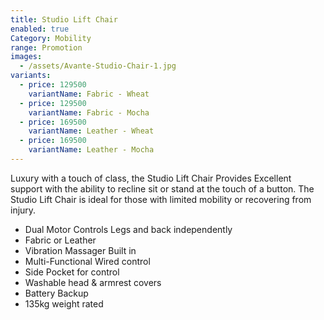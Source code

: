```yaml
---
title: Studio Lift Chair
enabled: true
Category: Mobility
range: Promotion
images:
  - /assets/Avante-Studio-Chair-1.jpg
variants:
  - price: 129500
    variantName: Fabric - Wheat
  - price: 129500
    variantName: Fabric - Mocha
  - price: 169500
    variantName: Leather - Wheat
  - price: 169500
    variantName: Leather - Mocha
---
```


Luxury with a touch of class, the Studio Lift Chair Provides Excellent support with the ability to recline sit or stand at the touch of a button. The Studio Lift Chair is ideal for those with limited mobility or recovering from injury.
* Dual Motor Controls Legs and back independently
* Fabric or Leather
* Vibration Massager Built in
* Multi-Functional Wired control
* Side Pocket for control
* Washable head & armrest covers
* Battery Backup
* 135kg weight rated